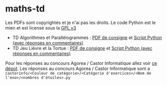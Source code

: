 # maths-td
Les PDFs sont copyrightés et je n'ai pas les droits. Le code Python est le mien et est licensé sous la [GPL v3](LICENSE)
- TD Algorithmes et Parallélogrammes : [PDF de consigne](parallelogrammes/consigne.pdf) et [Script Python (avec réponses en commentaires)](parallelogrammes/parallelogrammes.py)
- TD Jeu Lièvre et la Tortue : [PDF de consigne](lievretortue/consigne.pdf) et [Script Python (avec réponses en commentaires)](lievretortue/lievretortue.py)

Pour les réponses au concours Agorea / Castor Informatique allez voir [ce dépot](https://github.com/gabmiral/castorinfo).
Les réponses au concours Agorea / Castor Informatique sont a `castorinfo/<Couleur de catégorie>/<Catégorie d'exercices>/<Nom de l'exo>/<nombres d'étoiles>.py`